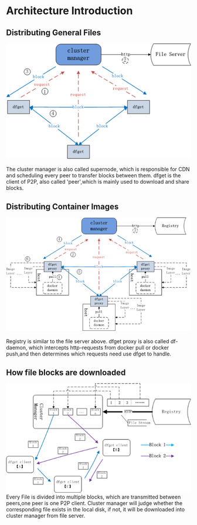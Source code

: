# Architecture Introduction

## Distributing General Files

<div align="center">
<img src="../images/dfget.png"/>
</div>
<br/>
The cluster manager is also called supernode, which is responsible for CDN and scheduling every peer to transfer blocks between them. dfget is the client of P2P, also called 'peer',which is mainly used to download and share blocks. 

## Distributing Container Images

<div align="center">
<img src="../images/dfget-combine-container.png"/>
</div>
<br/>
Registry is similar to the file server above. dfget proxy is also called df-daemon, which intercepts http-requests from docker pull or docker push,and then determines which requests need use dfget to handle.

## How file blocks are downloaded

<div align="center">
<img src="../images/distributing.png"/>
</div>
Every File is divided into multiple blocks, which are transmitted between peers,one peer is one P2P client.
Cluster manager will judge whether the corresponding file exists in the local disk, if not, 
it will be downloaded into cluster manager from file server.
